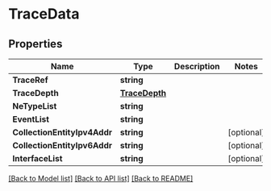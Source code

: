 # TraceData

## Properties
Name | Type | Description | Notes
------------ | ------------- | ------------- | -------------
**TraceRef** | **string** |  | 
**TraceDepth** | [**TraceDepth**](TraceDepth.md) |  | 
**NeTypeList** | **string** |  | 
**EventList** | **string** |  | 
**CollectionEntityIpv4Addr** | **string** |  | [optional] 
**CollectionEntityIpv6Addr** | **string** |  | [optional] 
**InterfaceList** | **string** |  | [optional] 

[[Back to Model list]](../README.md#documentation-for-models) [[Back to API list]](../README.md#documentation-for-api-endpoints) [[Back to README]](../README.md)


